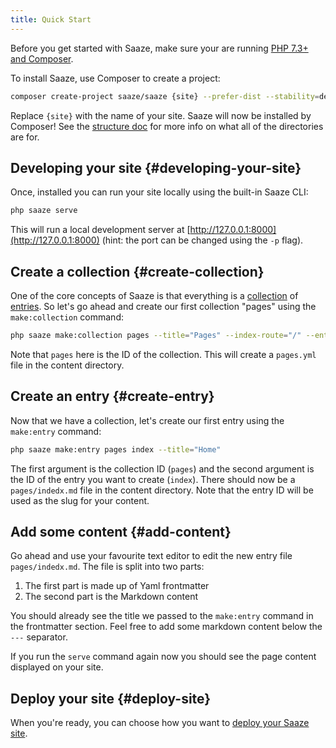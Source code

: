 ```yaml
---
title: Quick Start
---
```


Before you get started with Saaze, make sure your are running [PHP 7.3+ and Composer](/docs/requirements).

To install Saaze, use Composer to create a project:

```bash
composer create-project saaze/saaze {site} --prefer-dist --stability=dev
```

Replace `{site}` with the name of your site. Saaze will now be installed by Composer! See the [structure doc](/docs/structure) for more info on what all of the directories are for.

## Developing your site {#developing-your-site}

Once, installed you can run your site locally using the built-in Saaze CLI:

```bash
php saaze serve
```

This will run a local development server at [http://127.0.0.1:8000](http://127.0.0.1:8000) (hint: the port can be changed using the `-p` flag).

## Create a collection {#create-collection}

One of the core concepts of Saaze is that everything is a [collection](/docs/collections) of [entries](/docs/entries). So let's go ahead and create our first collection "pages" using the `make:collection` command:

```bash
php saaze make:collection pages --title="Pages" --index-route="/" --entry-route="/{slug}"
```

Note that `pages` here is the ID of the collection. This will create a `pages.yml` file in the content directory.

## Create an entry {#create-entry}

Now that we have a collection, let's create our first entry using the `make:entry` command:

```bash
php saaze make:entry pages index --title="Home"
```

The first argument is the collection ID (`pages`) and the second argument is the ID of the entry you want to create (`index`). There should now be a `pages/indedx.md` file in the content directory. Note that the entry ID will be used as the slug for your content.

## Add some content {#add-content}

Go ahead and use your favourite text editor to edit the new entry file `pages/indedx.md`. The file is split into two parts:

1. The first part is made up of Yaml frontmatter
1. The second part is the Markdown content

You should already see the title we passed to the `make:entry` command in the frontmatter section. Feel free to add some markdown content below the `---` separator.

If you run the `serve` command again now you should see the page content displayed on your site.

## Deploy your site {#deploy-site}

When you're ready, you can choose how you want to [deploy your Saaze site](/docs/deploying).
